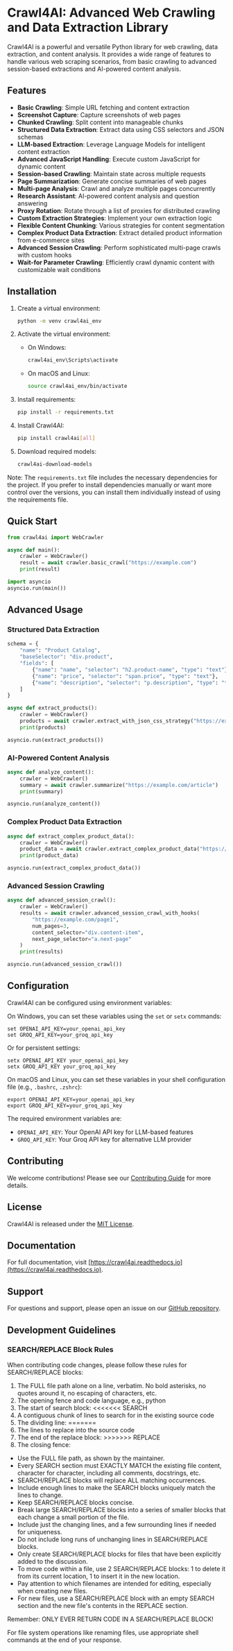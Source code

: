 # Crawl4AI: Advanced Web Crawling and Data Extraction Library

Crawl4AI is a powerful and versatile Python library for web crawling, data extraction, and content analysis. It provides a wide range of features to handle various web scraping scenarios, from basic crawling to advanced session-based extractions and AI-powered content analysis.

## Features

- **Basic Crawling**: Simple URL fetching and content extraction
- **Screenshot Capture**: Capture screenshots of web pages
- **Chunked Crawling**: Split content into manageable chunks
- **Structured Data Extraction**: Extract data using CSS selectors and JSON schemas
- **LLM-based Extraction**: Leverage Language Models for intelligent content extraction
- **Advanced JavaScript Handling**: Execute custom JavaScript for dynamic content
- **Session-based Crawling**: Maintain state across multiple requests
- **Page Summarization**: Generate concise summaries of web pages
- **Multi-page Analysis**: Crawl and analyze multiple pages concurrently
- **Research Assistant**: AI-powered content analysis and question answering
- **Proxy Rotation**: Rotate through a list of proxies for distributed crawling
- **Custom Extraction Strategies**: Implement your own extraction logic
- **Flexible Content Chunking**: Various strategies for content segmentation
- **Complex Product Data Extraction**: Extract detailed product information from e-commerce sites
- **Advanced Session Crawling**: Perform sophisticated multi-page crawls with custom hooks
- **Wait-for Parameter Crawling**: Efficiently crawl dynamic content with customizable wait conditions

## Installation

1. Create a virtual environment:
   ```bash
   python -m venv crawl4ai_env
   ```

2. Activate the virtual environment:
   - On Windows:
     ```bash
     crawl4ai_env\Scripts\activate
     ```
   - On macOS and Linux:
     ```bash
     source crawl4ai_env/bin/activate
     ```

3. Install requirements:
   ```bash
   pip install -r requirements.txt
   ```

4. Install Crawl4AI:
   ```bash
   pip install crawl4ai[all]
   ```

5. Download required models:
   ```bash
   crawl4ai-download-models
   ```

Note: The `requirements.txt` file includes the necessary dependencies for the project. If you prefer to install dependencies manually or want more control over the versions, you can install them individually instead of using the requirements file.

## Quick Start

```python
from crawl4ai import WebCrawler

async def main():
    crawler = WebCrawler()
    result = await crawler.basic_crawl("https://example.com")
    print(result)

import asyncio
asyncio.run(main())
```

## Advanced Usage

### Structured Data Extraction

```python
schema = {
    "name": "Product Catalog",
    "baseSelector": "div.product",
    "fields": [
        {"name": "name", "selector": "h2.product-name", "type": "text"},
        {"name": "price", "selector": "span.price", "type": "text"},
        {"name": "description", "selector": "p.description", "type": "text"}
    ]
}

async def extract_products():
    crawler = WebCrawler()
    products = await crawler.extract_with_json_css_strategy("https://example.com/products", schema)
    print(products)

asyncio.run(extract_products())
```

### AI-Powered Content Analysis

```python
async def analyze_content():
    crawler = WebCrawler()
    summary = await crawler.summarize("https://example.com/article")
    print(summary)

asyncio.run(analyze_content())
```

### Complex Product Data Extraction

```python
async def extract_complex_product_data():
    crawler = WebCrawler()
    product_data = await crawler.extract_complex_product_data("https://example.com/product")
    print(product_data)

asyncio.run(extract_complex_product_data())
```

### Advanced Session Crawling

```python
async def advanced_session_crawl():
    crawler = WebCrawler()
    results = await crawler.advanced_session_crawl_with_hooks(
        "https://example.com/page1",
        num_pages=3,
        content_selector="div.content-item",
        next_page_selector="a.next-page"
    )
    print(results)

asyncio.run(advanced_session_crawl())
```

## Configuration

Crawl4AI can be configured using environment variables:

On Windows, you can set these variables using the `set` or `setx` commands:

```
set OPENAI_API_KEY=your_openai_api_key
set GROQ_API_KEY=your_groq_api_key
```

Or for persistent settings:

```
setx OPENAI_API_KEY your_openai_api_key
setx GROQ_API_KEY your_groq_api_key
```

On macOS and Linux, you can set these variables in your shell configuration file (e.g., `.bashrc`, `.zshrc`):

```
export OPENAI_API_KEY=your_openai_api_key
export GROQ_API_KEY=your_groq_api_key
```

The required environment variables are:

- `OPENAI_API_KEY`: Your OpenAI API key for LLM-based features
- `GROQ_API_KEY`: Your Groq API key for alternative LLM provider

## Contributing

We welcome contributions! Please see our [Contributing Guide](CONTRIBUTING.md) for more details.

## License

Crawl4AI is released under the [MIT License](LICENSE).

## Documentation

For full documentation, visit [https://crawl4ai.readthedocs.io](https://crawl4ai.readthedocs.io).

## Support

For questions and support, please open an issue on our [GitHub repository](https://github.com/yourusername/crawl4ai/issues).

## Development Guidelines

### SEARCH/REPLACE Block Rules

When contributing code changes, please follow these rules for SEARCH/REPLACE blocks:

1. The FULL file path alone on a line, verbatim. No bold asterisks, no quotes around it, no escaping of characters, etc.
2. The opening fence and code language, e.g., <source>python
3. The start of search block: <<<<<<< SEARCH
4. A contiguous chunk of lines to search for in the existing source code
5. The dividing line: =======
6. The lines to replace into the source code
7. The end of the replace block: >>>>>>> REPLACE
8. The closing fence: </source>

- Use the FULL file path, as shown by the maintainer.
- Every SEARCH section must EXACTLY MATCH the existing file content, character for character, including all comments, docstrings, etc.
- SEARCH/REPLACE blocks will replace ALL matching occurrences.
- Include enough lines to make the SEARCH blocks uniquely match the lines to change.
- Keep SEARCH/REPLACE blocks concise.
- Break large SEARCH/REPLACE blocks into a series of smaller blocks that each change a small portion of the file.
- Include just the changing lines, and a few surrounding lines if needed for uniqueness.
- Do not include long runs of unchanging lines in SEARCH/REPLACE blocks.
- Only create SEARCH/REPLACE blocks for files that have been explicitly added to the discussion.
- To move code within a file, use 2 SEARCH/REPLACE blocks: 1 to delete it from its current location, 1 to insert it in the new location.
- Pay attention to which filenames are intended for editing, especially when creating new files.
- For new files, use a SEARCH/REPLACE block with an empty SEARCH section and the new file's contents in the REPLACE section.

Remember: ONLY EVER RETURN CODE IN A SEARCH/REPLACE BLOCK!

For file system operations like renaming files, use appropriate shell commands at the end of your response.
